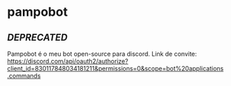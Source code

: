 # pampobot
***DEPRECATED***
---
Pampobot é o meu bot open-source para discord.
Link de convite: https://discord.com/api/oauth2/authorize?client_id=830117848034181211&permissions=0&scope=bot%20applications.commands
